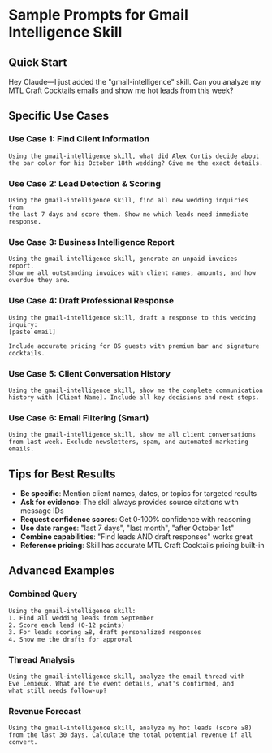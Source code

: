 # Sample Prompts for Gmail Intelligence Skill

## Quick Start
Hey Claude—I just added the "gmail-intelligence" skill. Can you analyze my MTL Craft Cocktails emails and show me hot leads from this week?

## Specific Use Cases

### Use Case 1: Find Client Information
```
Using the gmail-intelligence skill, what did Alex Curtis decide about
the bar color for his October 18th wedding? Give me the exact details.
```

### Use Case 2: Lead Detection & Scoring
```
Using the gmail-intelligence skill, find all new wedding inquiries from
the last 7 days and score them. Show me which leads need immediate response.
```

### Use Case 3: Business Intelligence Report
```
Using the gmail-intelligence skill, generate an unpaid invoices report.
Show me all outstanding invoices with client names, amounts, and how overdue they are.
```

### Use Case 4: Draft Professional Response
```
Using the gmail-intelligence skill, draft a response to this wedding inquiry:
[paste email]

Include accurate pricing for 85 guests with premium bar and signature cocktails.
```

### Use Case 5: Client Conversation History
```
Using the gmail-intelligence skill, show me the complete communication
history with [Client Name]. Include all key decisions and next steps.
```

### Use Case 6: Email Filtering (Smart)
```
Using the gmail-intelligence skill, show me all client conversations
from last week. Exclude newsletters, spam, and automated marketing emails.
```

## Tips for Best Results

- **Be specific**: Mention client names, dates, or topics for targeted results
- **Ask for evidence**: The skill always provides source citations with message IDs
- **Request confidence scores**: Get 0-100% confidence with reasoning
- **Use date ranges**: "last 7 days", "last month", "after October 1st"
- **Combine capabilities**: "Find leads AND draft responses" works great
- **Reference pricing**: Skill has accurate MTL Craft Cocktails pricing built-in

## Advanced Examples

### Combined Query
```
Using the gmail-intelligence skill:
1. Find all wedding leads from September
2. Score each lead (0-12 points)
3. For leads scoring ≥8, draft personalized responses
4. Show me the drafts for approval
```

### Thread Analysis
```
Using the gmail-intelligence skill, analyze the email thread with
Eve Lemieux. What are the event details, what's confirmed, and
what still needs follow-up?
```

### Revenue Forecast
```
Using the gmail-intelligence skill, analyze my hot leads (score ≥8)
from the last 30 days. Calculate the total potential revenue if all convert.
```
